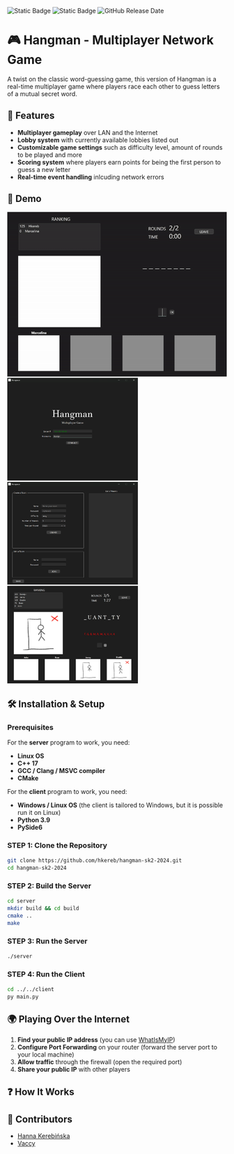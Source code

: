 ![Static Badge](https://img.shields.io/badge/language-C++,_Python-gree?style=flat) 
![Static Badge](https://img.shields.io/badge/OS-Windows,Linux-blue?style=flat)
![GitHub Release Date](https://img.shields.io/github/release/hkereb/hangman-sk2-2024?style=flat&color=orange)

# 🎮 Hangman - Multiplayer Network Game

A twist on the classic word-guessing game, this version of Hangman is a real-time multiplayer game where players race each other to guess letters of a mutual secret word.

## 🚀 Features

- **Multiplayer gameplay** over LAN and the Internet
- **Lobby system** with currently available lobbies listed out
- **Customizable game settings** such as difficulty level, amount of rounds to be played and more
- **Scoring system** where players earn points for being the first person to guess a new letter
- **Real-time event handling** inlcuding network errors

## 📸 Demo
<div align="center">
    <img src="demo-images/hangman-playgame.gif" width="600">
</div>

<img src="demo-images/1.png" width="300">
<img src="demo-images/2.png" width="300">
<img src="demo-images/4.png" width="300">

## 🛠️ Installation & Setup

### Prerequisites

For the **server** program to work, you need:

- **Linux OS**
- **C++ 17**
- **GCC / Clang / MSVC compiler**
- **CMake**

For the **client** program to work, you need:

- **Windows / Linux OS** (the client is tailored to Windows, but it is possible run it on Linux)
- **Python 3.9**
- **PySide6**

### STEP 1: Clone the Repository

```sh
git clone https://github.com/hkereb/hangman-sk2-2024.git
cd hangman-sk2-2024
```

### STEP 2: Build the Server

```sh
cd server
mkdir build && cd build
cmake ..
make
```

### STEP 3: Run the Server

```sh
./server
```

### STEP 4: Run the Client

```sh
cd ../../client
py main.py
```

## 🌍 Playing Over the Internet

1. **Find your public IP address** (you can use [WhatIsMyIP](https://www.whatismyip.com/))
2. **Configure Port Forwarding** on your router (forward the server port to your local machine)
3. **Allow traffic** through the firewall (open the required port)
4. **Share your public IP** with other players

## ❓ How It Works

## 👥 Contributors

- [Hanna Kerebińska](https://github.com/hkereb)
- [Vaccy](https://github.com/VacVaccy)
